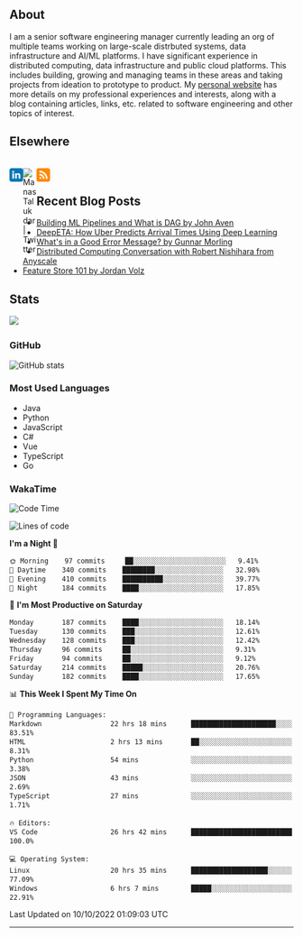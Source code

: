 ## About

I am a senior software engineering manager currently leading an org of multiple teams working on large-scale distrbuted systems, data infrastructure and AI/ML platforms. I have significant experience in distributed computing, data infrastructure and public cloud platforms. This includes building, growing and managing teams in these areas and taking projects from ideation to prototype to product. My [personal website](https://manastalukdar.github.io/) has more details on my professional experiences and interests, along with a blog containing articles, links, etc. related to software engineering and other topics of interest.

## Elsewhere

</br>

<a href="https://www.linkedin.com/in/manastalukdar" target="_blank">
  <img align="left" alt="Manas Talukdar | Linkedin" width="24px" src="https://raw.githubusercontent.com/edent/SuperTinyIcons/master/images/svg/linkedin.svg" />
</a>
<a href="https://www.twitter.com/manastalukdar" target="_blank">
  <img align="left" alt="Manas Talukdar | Twitter" width="24px" src="https://github.com/TheDudeThatCode/TheDudeThatCode/blob/master/Assets/Twitter.svg" />
</a>
<a href="https://manastalukdar.github.io/" target="_blank">
  <img align="left" alt="Manas Talukdar | Website" width="24px" src="https://github.com/edent/SuperTinyIcons/blob/master/images/svg/rss.svg" />
</a>

</br>

## Recent Blog Posts

<!-- BLOG:START -->
- [Building ML Pipelines and What is DAG by John Aven](https://manastalukdar.github.io/blog/2022/03/21/building-ml-pipelines-dag/)
- [DeepETA: How Uber Predicts Arrival Times Using Deep Learning](https://manastalukdar.github.io/blog/2022/03/21/deepeta-uber-predicts-arrival-times-deep-learning/)
- [What&#39;s in a Good Error Message? by Gunnar Morling](https://manastalukdar.github.io/blog/2022/02/11/good-error-message-gunnar-morling/)
- [Distributed Computing Conversation with Robert Nishihara from Anyscale](https://manastalukdar.github.io/blog/2022/01/24/distributed-computing-conversation-robert-nishihara-anyscale/)
- [Feature Store 101 by Jordan Volz](https://manastalukdar.github.io/blog/2022/01/22/feature-store-101-jordan-volz/)
<!-- BLOG:END -->

## Stats

![](https://komarev.com/ghpvc/?username=manastalukdar)

### GitHub

![GitHub stats](https://github-readme-stats.vercel.app/api?username=manastalukdar&show_icons=true&hide_border=true&hide_rank=true&hide_title=true&icon_color=79ff97&text_color=cecac3&bg_color=4d4b4b)

### Most Used Languages

- Java
- Python
- JavaScript
- C#
- Vue
- TypeScript
- Go

<!--
![Top Langs](https://github-readme-stats.vercel.app/api/top-langs/?username=manastalukdar&layout=compact&hide_border=true&hide_title=true&icon_color=79ff97&text_color=cecac3&bg_color=4d4b4b)
-->

### WakaTime

<!--START_SECTION:waka-->
![Code Time](http://img.shields.io/badge/Code%20Time-2%2C880%20hrs%2016%20mins-blue)

![Lines of code](https://img.shields.io/badge/From%20Hello%20World%20I%27ve%20Written-14%20Thousand%20lines%20of%20code-blue)

**I'm a Night 🦉** 

```text
🌞 Morning    97 commits     ██░░░░░░░░░░░░░░░░░░░░░░░   9.41% 
🌆 Daytime    340 commits    ████████░░░░░░░░░░░░░░░░░   32.98% 
🌃 Evening    410 commits    ██████████░░░░░░░░░░░░░░░   39.77% 
🌙 Night      184 commits    ████░░░░░░░░░░░░░░░░░░░░░   17.85%

```
📅 **I'm Most Productive on Saturday** 

```text
Monday       187 commits    ████░░░░░░░░░░░░░░░░░░░░░   18.14% 
Tuesday      130 commits    ███░░░░░░░░░░░░░░░░░░░░░░   12.61% 
Wednesday    128 commits    ███░░░░░░░░░░░░░░░░░░░░░░   12.42% 
Thursday     96 commits     ██░░░░░░░░░░░░░░░░░░░░░░░   9.31% 
Friday       94 commits     ██░░░░░░░░░░░░░░░░░░░░░░░   9.12% 
Saturday     214 commits    █████░░░░░░░░░░░░░░░░░░░░   20.76% 
Sunday       182 commits    ████░░░░░░░░░░░░░░░░░░░░░   17.65%

```


📊 **This Week I Spent My Time On** 

```text
💬 Programming Languages: 
Markdown                 22 hrs 18 mins      █████████████████████░░░░   83.51% 
HTML                     2 hrs 13 mins       ██░░░░░░░░░░░░░░░░░░░░░░░   8.31% 
Python                   54 mins             ░░░░░░░░░░░░░░░░░░░░░░░░░   3.38% 
JSON                     43 mins             ░░░░░░░░░░░░░░░░░░░░░░░░░   2.69% 
TypeScript               27 mins             ░░░░░░░░░░░░░░░░░░░░░░░░░   1.71%

🔥 Editors: 
VS Code                  26 hrs 42 mins      █████████████████████████   100.0%

💻 Operating System: 
Linux                    20 hrs 35 mins      ███████████████████░░░░░░   77.09% 
Windows                  6 hrs 7 mins        █████░░░░░░░░░░░░░░░░░░░░   22.91%

```


 Last Updated on 10/10/2022 01:09:03 UTC
<!--END_SECTION:waka-->

---

<!--

**manastalukdar/manastalukdar** is a ✨ _special_ ✨ repository because its `README.md` (this file) appears on your GitHub profile.

Here are some ideas to get you started:

- 🔭 I’m currently working on ...
- 🌱 I’m currently learning ...
- 👯 I’m looking to collaborate on ...
- 🤔 I’m looking for help with ...
- 💬 Ask me about ...
- 📫 How to reach me: ...
- 😄 Pronouns: ...
- ⚡ Fun fact: ...
-->
